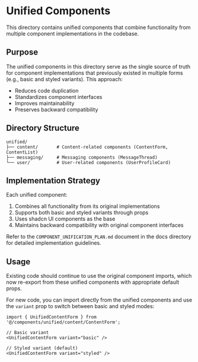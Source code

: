 # Unified Components

This directory contains unified components that combine functionality from multiple component implementations in the codebase.

## Purpose

The unified components in this directory serve as the single source of truth for component implementations that previously existed in multiple forms (e.g., basic and styled variants). This approach:

- Reduces code duplication
- Standardizes component interfaces
- Improves maintainability
- Preserves backward compatibility

## Directory Structure

```
unified/
├── content/       # Content-related components (ContentForm, ContentList)
├── messaging/     # Messaging components (MessageThread)
└── user/          # User-related components (UserProfileCard)
```

## Implementation Strategy

Each unified component:

1. Combines all functionality from its original implementations
2. Supports both basic and styled variants through props
3. Uses shadcn UI components as the base
4. Maintains backward compatibility with original component interfaces

Refer to the `COMPONENT_UNIFICATION_PLAN.md` document in the docs directory for detailed implementation guidelines.

## Usage

Existing code should continue to use the original component imports, which now re-export from these unified components with appropriate default props.

For new code, you can import directly from the unified components and use the `variant` prop to switch between basic and styled modes:

```tsx
import { UnifiedContentForm } from '@/components/unified/content/ContentForm';

// Basic variant
<UnifiedContentForm variant="basic" />

// Styled variant (default)
<UnifiedContentForm variant="styled" />
```